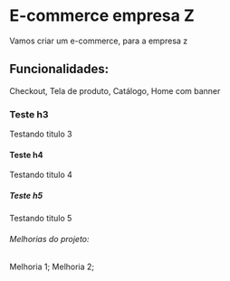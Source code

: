 # E-commerce empresa Z

Vamos criar um e-commerce, para a empresa z

## Funcionalidades:

Checkout, Tela de produto, Catálogo, Home com banner

### Teste h3

Testando titulo 3

#### Teste h4

Testando titulo 4

##### Teste h5

Testando titulo 5

###### Melhorias do projeto:

Melhoria 1; Melhoria 2;